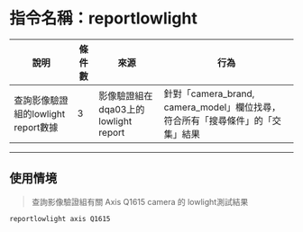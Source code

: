 # 指令名稱：reportlowlight

| 說明 | 條件數 | 來源 | 行為 |
| --- | --- | --- | --- |
| 查詢影像驗證組的lowlight report數據 | 3 | 影像驗證組在dqa03上的lowlight report | 針對「camera_brand, camera_model」欄位找尋，符合所有「搜尋條件」的「交集」結果|

---

## 使用情境

> 查詢影像驗證組有關 Axis Q1615 camera 的 lowlight測試結果

```
reportlowlight axis Q1615
```



